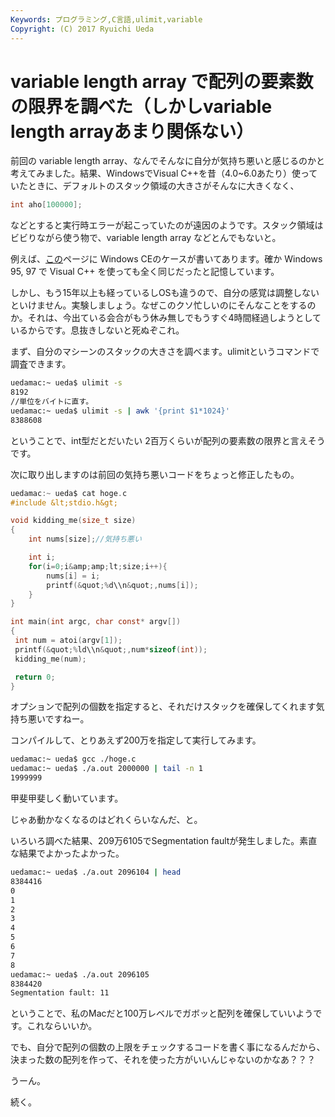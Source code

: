 ```yaml
---
Keywords: プログラミング,C言語,ulimit,variable
Copyright: (C) 2017 Ryuichi Ueda
---
```


# variable length array で配列の要素数の限界を調べた（しかしvariable length arrayあまり関係ない）
前回の variable length array、なんでそんなに自分が気持ち悪いと感じるのかと考えてみました。結果、WindowsでVisual C++を昔（4.0~6.0あたり）使っていたときに、デフォルトのスタック領域の大きさがそんなに大きくなく、

```c
int aho[100000];
```

などとすると実行時エラーが起こっていたのが遠因のようです。スタック領域はビビりながら使う物で、variable length array などとんでもないと。

例えば、<a href="http://www.office-matsunaga.biz/evctips/evctips04.html" target="_blank">この</a>ページに Windows CEのケースが書いてあります。確か Windows 95, 97 で Visual C++ を使っても全く同じだったと記憶しています。

しかし、もう15年以上も経っているしOSも違うので、自分の感覚は調整しないといけません。実験しましょう。なぜこのクソ忙しいのにそんなことをするのか。それは、今出ている会合がもう休み無しでもうすぐ4時間経過しようとしているからです。息抜きしないと死ぬぞこれ。

まず、自分のマシーンのスタックの大きさを調べます。ulimitというコマンドで調査できます。

```bash
uedamac:~ ueda$ ulimit -s
8192
//単位をバイトに直す。
uedamac:~ ueda$ ulimit -s | awk '{print $1*1024}'
8388608
```

ということで、int型だとだいたい 2百万くらいが配列の要素数の限界と言えそうです。

次に取り出しますのは前回の気持ち悪いコードをちょっと修正したもの。

```c
uedamac:~ ueda$ cat hoge.c
#include &lt;stdio.h&gt;

void kidding_me(size_t size)
{
	int nums[size];//気持ち悪い

	int i;
	for(i=0;i&amp;amp;lt;size;i++){
		nums[i] = i;
		printf(&quot;%d\\n&quot;,nums[i]);
	}
}

int main(int argc, char const* argv[])
{
 int num = atoi(argv[1]);
 printf(&quot;%ld\\n&quot;,num*sizeof(int));
 kidding_me(num);

 return 0;
}
```

オプションで配列の個数を指定すると、それだけスタックを確保してくれます気持ち悪いですねー。

コンパイルして、とりあえず200万を指定して実行してみます。

```bash
uedamac:~ ueda$ gcc ./hoge.c
uedamac:~ ueda$ ./a.out 2000000 | tail -n 1
1999999
```

甲斐甲斐しく動いています。

じゃあ動かなくなるのはどれくらいなんだ、と。

いろいろ調べた結果、209万6105でSegmentation faultが発生しました。素直な結果でよかったよかった。

```bash
uedamac:~ ueda$ ./a.out 2096104 | head
8384416
0
1
2
3
4
5
6
7
8
uedamac:~ ueda$ ./a.out 2096105
8384420
Segmentation fault: 11
```

ということで、私のMacだと100万レベルでガボッと配列を確保していいようです。これならいいか。

でも、自分で配列の個数の上限をチェックするコードを書く事になるんだから、決まった数の配列を作って、それを使った方がいいんじゃないのかなあ？？？

うーん。

続く。
